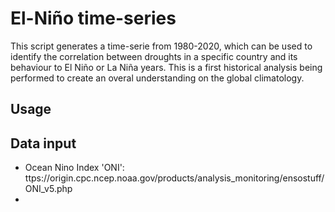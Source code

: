 # El-Niño time-series 
This script generates a time-serie from 1980-2020, which can be used to identify the correlation between droughts in a specific country and its behaviour to El Niño or La Niña years. This is a first historical analysis being performed to create an overal understanding on the global climatology. 

## Usage

## Data input
- Ocean Nino Index 'ONI': ttps://origin.cpc.ncep.noaa.gov/products/analysis_monitoring/ensostuff/ONI_v5.php
- 
